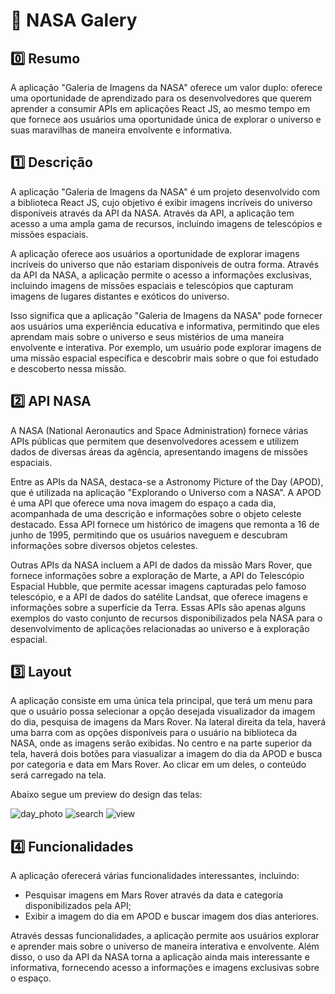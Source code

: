 # :rocket: NASA Galery

## :zero: Resumo
  A aplicação "Galeria de Imagens da NASA" oferece um valor duplo: oferece uma oportunidade de aprendizado para os desenvolvedores que querem aprender a consumir APIs em aplicações React JS, ao mesmo tempo em que fornece aos usuários uma oportunidade única de explorar o universo e suas maravilhas de maneira envolvente e informativa.



## :one: Descrição
A aplicação "Galeria de Imagens da NASA" é um projeto desenvolvido com a biblioteca React JS, cujo objetivo é exibir imagens incríveis do universo disponíveis através da API da NASA. Através da API, a aplicação tem acesso a uma ampla gama de recursos, incluindo imagens de telescópios e missões espaciais.

A aplicação oferece aos usuários a oportunidade de explorar imagens incríveis do universo que não estariam disponíveis de outra forma. Através da API da NASA, a aplicação permite o acesso a informações exclusivas, incluindo imagens de missões espaciais e telescópios que capturam imagens de lugares distantes e exóticos do universo.

Isso significa que a aplicação "Galeria de Imagens da NASA" pode fornecer aos usuários uma experiência educativa e informativa, permitindo que eles aprendam mais sobre o universo e seus mistérios de uma maneira envolvente e interativa. Por exemplo, um usuário pode explorar imagens de uma missão espacial específica e descobrir mais sobre o que foi estudado e descoberto nessa missão.
 

## :two: API NASA
A NASA (National Aeronautics and Space Administration) fornece várias APIs públicas que permitem que desenvolvedores acessem e utilizem dados de diversas áreas da agência, apresentando imagens de missões espaciais. 

Entre as APIs da NASA, destaca-se a Astronomy Picture of the Day (APOD), que é utilizada na aplicação "Explorando o Universo com a NASA". A APOD é uma API que oferece uma nova imagem do espaço a cada dia, acompanhada de uma descrição e informações sobre o objeto celeste destacado. Essa API fornece um histórico de imagens que remonta a 16 de junho de 1995, permitindo que os usuários naveguem e descubram informações sobre diversos objetos celestes.

Outras APIs da NASA incluem a API de dados da missão Mars Rover, que fornece informações sobre a exploração de Marte, a API do Telescópio Espacial Hubble, que permite acessar imagens capturadas pelo famoso telescópio, e a API de dados do satélite Landsat, que oferece imagens e informações sobre a superfície da Terra. Essas APIs são apenas alguns exemplos do vasto conjunto de recursos disponibilizados pela NASA para o desenvolvimento de aplicações relacionadas ao universo e à exploração espacial.

## :three: Layout
A aplicação consiste em uma única tela principal, que terá um menu para que o usuário possa selecionar a opção desejada visualizador da imagem do dia, pesquisa de imagens da Mars Rover. Na lateral direita da tela, haverá uma barra com as opções disponíveis para o usuário na biblioteca da NASA, onde as imagens serão exibidas. No centro e na parte superior da tela, haverá dois botões para viasualizar a imagem do dia da APOD e busca por categoria e data em Mars Rover. Ao clicar em um deles, o conteúdo será carregado na tela.

Abaixo segue um preview do design das telas:

![day_photo](https://user-images.githubusercontent.com/60760405/223551656-8528bfd6-ac21-4cd1-bc07-db61b369af8c.png)
![search](https://user-images.githubusercontent.com/60760405/223551647-58d2e213-4cb7-4bb1-ae0f-986db533d568.png)
![view](https://user-images.githubusercontent.com/60760405/223551653-e4aee7cf-29b0-4dca-ad62-f9404da3d8a0.png)

## :four: Funcionalidades
A aplicação oferecerá várias funcionalidades interessantes, incluindo:


  * Pesquisar imagens em Mars Rover através da data e categoria disponibilizados pela API;
  * Exibir a imagem do dia em APOD e buscar imagem dos dias anteriores.
       


Através dessas funcionalidades, a aplicação permite aos usuários explorar e aprender mais sobre o universo de maneira interativa e envolvente. Além disso, o uso da API da NASA torna a aplicação ainda mais interessante e informativa, fornecendo acesso a informações e imagens exclusivas sobre o espaço.
